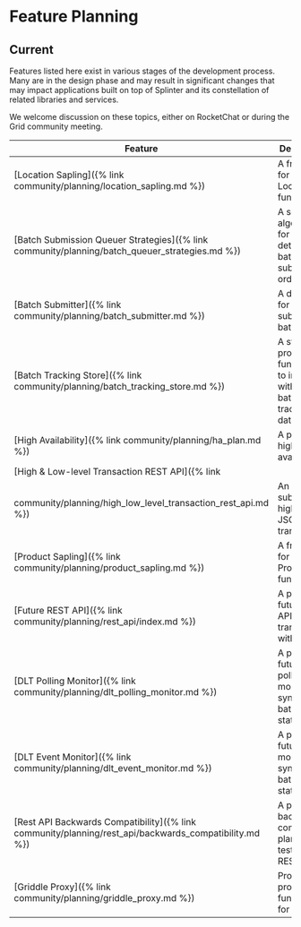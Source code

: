 # Feature Planning
<!--
  Copyright 2018-2021 Cargill Incorporated
  Licensed under Creative Commons Attribution 4.0 International License
  https://creativecommons.org/licenses/by/4.0/
-->

## Current

Features listed here exist in various stages of the development process.  Many
are in the design phase and may result in significant changes that may impact
applications built on top of Splinter and its constellation of related libraries
and services.

We welcome discussion on these topics, either on RocketChat or during the Grid
community meeting.

| Feature | Description |
| ------- | ----------- |
| [Location Sapling]({% link community/planning/location_sapling.md %}) | A front-end for Grid Location functionality |
| [Batch Submission Queuer Strategies]({% link community/planning/batch_queuer_strategies.md %}) | A set of algorithms for determining batch submission order |
| [Batch Submitter]({% link community/planning/batch_submitter.md %}) | A daemon for submitting batches |
| [Batch Tracking Store]({% link community/planning/batch_tracking_store.md %}) | A store for providing functionality to interact with the batch tracking database |
| [High Availability]({% link community/planning/ha_plan.md %}) | A plan for high-availability |
| [High & Low-level Transaction REST API]({% link
community/planning/high_low_level_transaction_rest_api.md %}) | An API for submitting higher-level JSON transactions |
| [Product Sapling]({% link community/planning/product_sapling.md %}) | A front-end for Grid Product functionality |
| [Future REST API]({% link community/planning/rest_api/index.md %}) | A proposed future REST API for transacting with Grid |
| [DLT Polling Monitor]({% link community/planning/dlt_polling_monitor.md %}) | A proposed future polling monitor for syncing batch statuses |
| [DLT Event Monitor]({% link community/planning/dlt_event_monitor.md %}) | A proposed future event monitor for syncing batch statuses |
| [Rest API Backwards Compatibility]({% link community/planning/rest_api/backwards_compatibility.md %}) | A proposed backwards compatibility plan for testing the REST API |
| [Griddle Proxy]({% link community/planning/griddle_proxy.md %}) | Proposed proxying functionality for Griddle |
